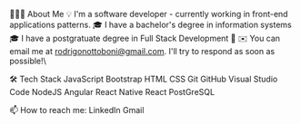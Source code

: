 👨🏻‍💻  About Me
💡   I'm a software developer - currently working in front-end applications patterns.
🎓  I have a bachelor's degree in information systems 🎓  I have a postgratuate degree in Full Stack Development 🌱 ✉️  You can email me at rodrigonottoboni@gmail.com. I'll try to respond as soon as possible!\

🛠  Tech Stack
JavaScript  Bootstrap
HTML  CSS  Git  GitHub  Visual Studio Code 
NodeJS Angular React Native React
PostGreSQL

📫   How to reach me:
LinkedIn   Gmail
